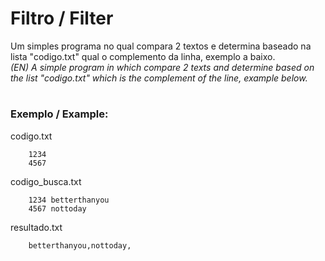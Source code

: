 # Filtro / Filter
Um simples programa no qual compara 2 textos e determina baseado na lista "codigo.txt" qual o complemento da linha, exemplo a baixo.  
*(EN) A simple program in which compare 2 texts and determine based on the list "codigo.txt" which is the complement of the line, example below.*
#
### Exemplo / Example:

codigo.txt
~~~
    1234
    4567
~~~

codigo_busca.txt
~~~
    1234 betterthanyou
    4567 nottoday
~~~

resultado.txt
~~~
    betterthanyou,nottoday,
~~~
